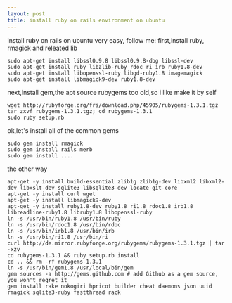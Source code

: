 ```yaml
---
layout: post
title: install ruby on rails environment on ubuntu
---
```


install ruby on rails on ubuntu very easy, follow me:
first,install ruby, rmagick and releated lib
<pre><code>sudo apt-get install libssl0.9.8 libssl0.9.8-dbg libssl-dev
sudo apt-get install ruby libzlib-ruby rdoc ri irb ruby1.8-dev
sudo apt-get install libopenssl-ruby libgd-ruby1.8 imagemagick
sudo apt-get install libmagick9-dev ruby1.8-dev</code></pre>
next,install gem,the apt source rubygems too old,so i like make it by self
<pre><code>wget http://rubyforge.org/frs/download.php/45905/rubygems-1.3.1.tgz
tar zxvf rubygems-1.3.1.tgz; cd rubygems-1.3.1
sudo ruby setup.rb</code></pre>
ok,let's install all of the common gems
<pre><code>sudo gem install rmagick
sudo gem install rails merb
sudo gem install ....</code></pre>
<!--more-->the other way
<pre><code>apt-get -y install build-essential zlib1g zlib1g-dev libxml2 libxml2-dev libxslt-dev sqlite3 libsqlite3-dev locate git-core
apt-get -y install curl wget
apt-get -y install libmagick9-dev
apt-get -y install ruby1.8-dev ruby1.8 ri1.8 rdoc1.8 irb1.8 libreadline-ruby1.8 libruby1.8 libopenssl-ruby
ln -s /usr/bin/ruby1.8 /usr/bin/ruby
ln -s /usr/bin/rdoc1.8 /usr/bin/rdoc
ln -s /usr/bin/irb1.8 /usr/bin/irb
ln -s /usr/bin/ri1.8 /usr/bin/ri
curl http://de.mirror.rubyforge.org/rubygems/rubygems-1.3.1.tgz | tar -xzv
cd rubygems-1.3.1 &amp;&amp; ruby setup.rb install
cd .. &amp;&amp; rm -rf rubygems-1.3.1
ln -s /usr/bin/gem1.8 /usr/local/bin/gem
gem sources -a http://gems.github.com # add Github as a gem source, you won't regret it
gem install rake nokogiri hpricot builder cheat daemons json uuid rmagick sqlite3-ruby fastthread rack</code></pre>
